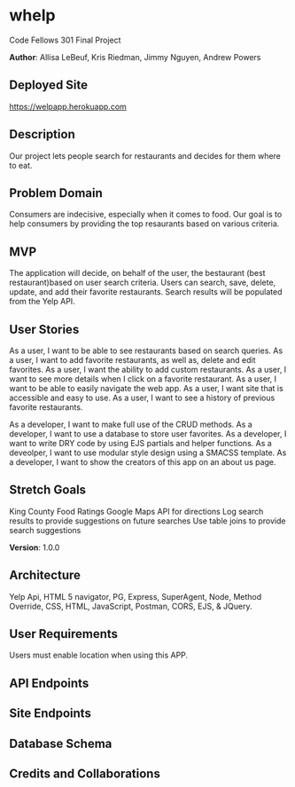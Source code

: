 # whelp
Code Fellows 301 Final Project

**Author**: Allisa LeBeuf, Kris Riedman, Jimmy Nguyen, Andrew Powers

## Deployed Site 
https://welpapp.herokuapp.com

## Description
Our project lets people search for restaurants and decides for them where to eat.

## Problem Domain
Consumers are indecisive, especially when it comes to food. Our goal is to help consumers by providing the top resaurants based on various criteria.

## MVP
The application will decide, on behalf of the user, the bestaurant (best restaurant)based on user search criteria. Users can search, save, delete, update, and add their favorite restaurants.  Search results will be populated from the Yelp API. 

## User Stories
As a user, I want to be able to see restaurants based on search queries.
As a user, I want to add favorite restaurants, as well as, delete and edit favorites.
As a user, I want the ability to add custom restaurants.
As a user, I want to see more details when I click on a favorite restaurant.
As a user, I want to be able to easily navigate the web app.
As a user, I want site that is accessible and easy to use. 
As a user, I want to see a history of previous favorite restaurants.

As a developer, I want to make full use of the CRUD methods.
As a developer, I want to use a database to store user favorites.
As a developer, I want to write DRY code by using EJS partials and helper functions.
As a deveolper, I want to use modular style design using a SMACSS template.
As a developer, I want to show the creators of this app on an about us page.

## Stretch Goals
King County Food Ratings
Google Maps API for directions
Log search results to provide suggestions on future searches 
Use table joins to provide search suggestions

**Version**: 1.0.0

## Architecture
Yelp Api, HTML 5 navigator, PG, Express, SuperAgent, Node, Method Override, CSS, HTML, JavaScript, Postman, CORS, EJS, & JQuery.

## User Requirements
Users must enable location when using this APP.

## API Endpoints

## Site Endpoints

## Database Schema

## Credits and Collaborations
<!-- Give credit (and a link) to other people or resources that helped you build this application. -->